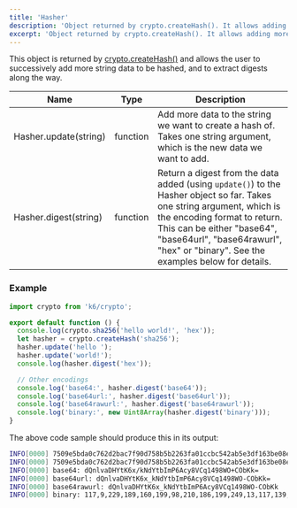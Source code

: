 ```yaml
---
title: 'Hasher'
description: 'Object returned by crypto.createHash(). It allows adding more data to be hashed and to extract digests along the way.'
excerpt: 'Object returned by crypto.createHash(). It allows adding more data to be hashed and to extract digests along the way.'
---
```


This object is returned by [crypto.createHash()](/javascript-api/v0.32/k6-crypto/createhash-algorithm)
and allows the user to successively add more string data to be hashed, and to extract digests along the way.

| Name                  | Type     | Description                                                                                                                                                                                                                                                             |
| --------------------- | -------- | ----------------------------------------------------------------------------------------------------------------------------------------------------------------------------------------------------------------------------------------------------------------------- |
| Hasher.update(string) | function | Add more data to the string we want to create a hash of. Takes one string argument, which is the new data we want to add.                                                                                                                                               |
| Hasher.digest(string) | function | Return a digest from the data added (using `update()`) to the Hasher object so far. Takes one string argument, which is the encoding format to return. This can be either "base64", "base64url", "base64rawurl", "hex" or "binary". See the examples below for details. |

### Example

<CodeGroup labels={[]}>

```javascript
import crypto from 'k6/crypto';

export default function () {
  console.log(crypto.sha256('hello world!', 'hex'));
  let hasher = crypto.createHash('sha256');
  hasher.update('hello ');
  hasher.update('world!');
  console.log(hasher.digest('hex'));

  // Other encodings
  console.log('base64:', hasher.digest('base64'));
  console.log('base64url:', hasher.digest('base64url'));
  console.log('base64rawurl:', hasher.digest('base64rawurl'));
  console.log('binary:', new Uint8Array(hasher.digest('binary')));
}
```

</CodeGroup>

The above code sample should produce this in its output:

```bash
INFO[0000] 7509e5bda0c762d2bac7f90d758b5b2263fa01ccbc542ab5e3df163be08e6ca9
INFO[0000] 7509e5bda0c762d2bac7f90d758b5b2263fa01ccbc542ab5e3df163be08e6ca9
INFO[0000] base64: dQnlvaDHYtK6x/kNdYtbImP6Acy8VCq1498WO+CObKk=
INFO[0000] base64url: dQnlvaDHYtK6x_kNdYtbImP6Acy8VCq1498WO-CObKk=
INFO[0000] base64rawurl: dQnlvaDHYtK6x_kNdYtbImP6Acy8VCq1498WO-CObKk
INFO[0000] binary: 117,9,229,189,160,199,98,210,186,199,249,13,117,139,91,34,99,250,1,204,188,84,42,181,227,223,22,59,224,142,108,169
```
